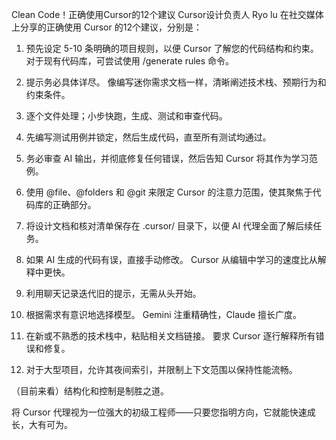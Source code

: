 Clean Code！正确使用Cursor的12个建议
Cursor设计负责人 Ryo lu 在社交媒体上分享的正确使用 Cursor 的12个建议，分别是：

1. 预先设定 5-10 条明确的项目规则，以便 Cursor 了解您的代码结构和约束。 对于现有代码库，可尝试使用 /generate rules 命令。

2. 提示务必具体详尽。 像编写迷你需求文档一样，清晰阐述技术栈、预期行为和约束条件。

3. 逐个文件处理；小步快跑，生成、测试和审查代码。

4. 先编写测试用例并锁定，然后生成代码，直至所有测试均通过。

5. 务必审查 AI 输出，并彻底修复任何错误，然后告知 Cursor 将其作为学习范例。

6. 使用 @file、@folders 和 @git 来限定 Cursor 的注意力范围，使其聚焦于代码库的正确部分。

7. 将设计文档和核对清单保存在 .cursor/ 目录下，以便 AI 代理全面了解后续任务。

8. 如果 AI 生成的代码有误，直接手动修改。 Cursor 从编辑中学习的速度比从解释中更快。

9. 利用聊天记录迭代旧的提示，无需从头开始。

10. 根据需求有意识地选择模型。 Gemini 注重精确性，Claude 擅长广度。

11. 在新或不熟悉的技术栈中，粘贴相关文档链接。 要求 Cursor 逐行解释所有错误和修复。

12. 对于大型项目，允许其夜间索引，并限制上下文范围以保持性能流畅。

（目前来看）结构化和控制是制胜之道。

将 Cursor 代理视为一位强大的初级工程师——只要您指明方向，它就能快速成长，大有可为。
